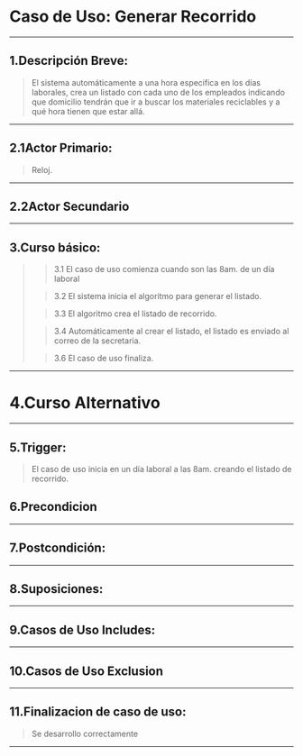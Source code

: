 # Caso de Uso: Generar Recorrido

***

## 1.Descripción Breve: 
>El sistema automáticamente a una hora especifica en los días laborales, crea un listado con cada uno de los empleados indicando que domicilio tendrán que ir a buscar los materiales reciclables y a qué hora tienen que estar allá.

***

## 2.1Actor Primario: 
>Reloj.

***

## 2.2Actor Secundario

***

## 3.Curso básico: 
>
>>3.1 El caso de uso comienza cuando son las 8am. de un día laboral
>
>>3.2 El sistema inicia el algoritmo para generar el listado.
>
>>3.3 El algoritmo crea el listado de recorrido.
>
>>3.4 Automáticamente al crear el listado, el listado es enviado al correo de la secretaria.
>
>>3.6 El caso de uso finaliza.

***

# 4.Curso Alternativo

***

## 5.Trigger: 
>El caso de uso inicia en un día laboral a las 8am. creando el listado de recorrido.

## 6.Precondicion

***

## 7.Postcondición:

***

## 8.Suposiciones: 

***

## 9.Casos de Uso Includes:

***

## 10.Casos de Uso Exclusion

***

## 11.Finalizacion de caso de uso: 
>Se desarrollo correctamente

***
